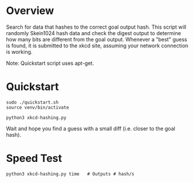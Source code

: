 # Overview

Search for data that hashes to the correct goal output hash. This script will randomly Skein1024 hash data and check the digest output to determine how many bits are different from the goal output. Whenever a "best" guess is found, it is submitted to the xkcd site, assuming your network connection is working.

Note: Quickstart script uses apt-get.

# Quickstart

	sudo ./quickstart.sh
	source venv/bin/activate

    python3 xkcd-hashing.py

Wait and hope you find a guess with a small diff (i.e. closer to the goal hash).

# Speed Test

	python3 xkcd-hashing.py time   # Outputs # hash/s






